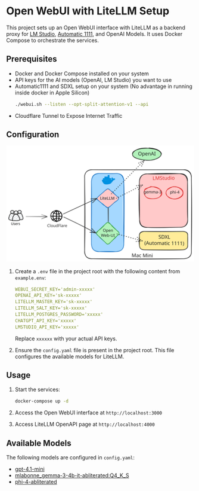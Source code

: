 # Open WebUI with LiteLLM Setup

This project sets up an Open WebUI interface with LiteLLM as a backend proxy for [LM Studio](https://lmstudio.ai/), [Automatic 1111](https://github.com/AUTOMATIC1111/stable-diffusion-webui), and OpenAI Models. It uses Docker Compose to orchestrate the services.

## Prerequisites

- Docker and Docker Compose installed on your system
- API keys for the AI models (OpenAI, LM Studio) you want to use
- Automatic1111 and SDXL setup on your system (No advantage in running inside docker in Apple Silicon)
    ```bash
    ./webui.sh --listen --opt-split-attention-v1 --api
    ```
- Cloudflare Tunnel to Expose Internet Traffic

## Configuration

![](./setup-excali.svg)

1. Create a `.env` file in the project root with the following content from `example.env`:

    ```yaml
    WEBUI_SECRET_KEY='admin-xxxxx'
    OPENAI_API_KEY='sk-xxxxx'
    LITELLM_MASTER_KEY='sk-xxxxx'
    LITELLM_SALT_KEY='sk-xxxxx'
    LITELLM_POSTGRES_PASSWORD='xxxxx'
    CHATGPT_API_KEY='xxxxx'
    LMSTUDIO_API_KEY='xxxxx'
    ```

    Replace `xxxxxx` with your actual API keys.

2. Ensure the `config.yaml` file is present in the project root. This file configures the available models for LiteLLM.

## Usage

1. Start the services:

    ```bash
    docker-compose up -d
    ```

2. Access the Open WebUI interface at `http://localhost:3000`
3. Access LiteLLM OpenAPI page at `http://localhost:4000`

## Available Models

The following models are configured in `config.yaml`:

-   [gpt-4.1-mini](https://platform.openai.com/docs/models/gpt-4.1-mini)
-   [mlabonne_gemma-3-4b-it-abliterated:Q4_K_S](https://huggingface.co/bartowski/mlabonne_gemma-3-4b-it-abliterated-GGUF)
-   [phi-4-abliterated](https://huggingface.co/mlx-community/phi-4-3bit)
